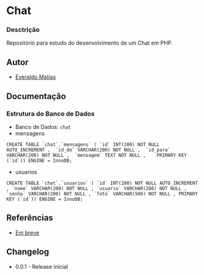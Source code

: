# Chat #

### Desctrição ###
Repositório para estudo do desenvolvimento de um Chat em PHP.

## Autor ##

- [Everaldo Matias](https://everaldomatias.github.io/)

## Documentação ##

### Estrutura do Banco de Dados ###

- Banco de Dados: `chat`
- mensagens
```
CREATE TABLE `chat`.`mensagens` ( `id` INT(200) NOT NULL AUTO_INCREMENT ,  `id_de` VARCHAR(200) NOT NULL ,  `id_para` VARCHAR(200) NOT NULL ,  `mensagem` TEXT NOT NULL ,    PRIMARY KEY  (`id`)) ENGINE = InnoDB;
```

- usuarios
```
CREATE TABLE `chat`.`usuarios` ( `id` INT(200) NOT NULL AUTO_INCREMENT , `nome` VARCHAR(200) NOT NULL , `usuario` VARCHAR(200) NOT NULL , `senha` VARCHAR(200) NOT NULL , `foto` VARCHAR(500) NOT NULL , PRIMARY KEY (`id`)) ENGINE = InnoDB;
```

## Referências ##

- [Em breve]()

## Changelog ##

- 0.0.1 - Release inicial
